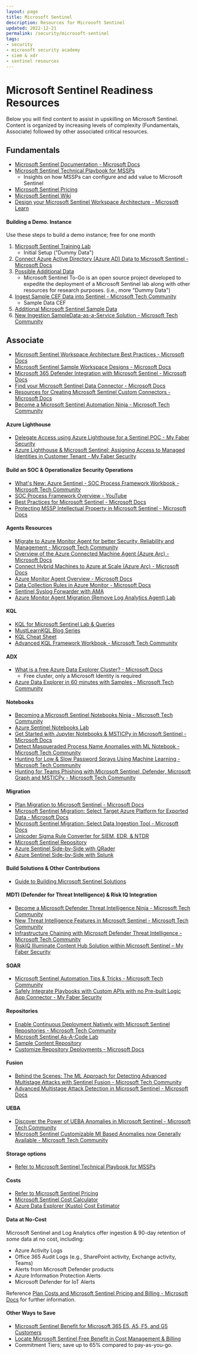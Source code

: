 ```yaml
---
layout: page
title: Microsoft Sentinel
description: Resources for Microsoft Sentinel
updated: 2022-12-21
permalink: /security/microsoft-sentinel
tags:
- security
- microsoft security academy
- siem & xdr
- sentinel resources
---
```


# Microsoft Sentinel Readiness Resources
Below you will find content to assist in upskilling on Microsoft Sentinel. Content is organized by increasing levels of complexity (Fundamentals, Associate) followed by other associated critical resources.

## Fundamentals
* [Microsoft Sentinel Documentation - Microsoft Docs](https://docs.microsoft.com/en-us/azure/sentinel/)
* [Microsoft Sentinel Technical Playbook for MSSPs](http://aka.ms/azsentinelmssp)
     * Insights on how MSSPs can configure and add value to Microsoft Sentinel
* [Microsoft Sentinel Pricing](https://azure.microsoft.com/en-us/pricing/details/azure-sentinel/)
* [Microsoft Sentinel Wiki](https://github.com/Azure/Azure-Sentinel/wiki)
* [Design your Microsoft Sentinel Workspace Architecture - Microsoft Learn](https://learn.microsoft.com/en-us/azure/sentinel/design-your-workspace-architecture#decision-tree)


#### Building a Demo. Instance
Use these steps to build a demo instance; free for one month

1. [Microsoft Sentinel Training Lab](https://github.com/Azure/Azure-Sentinel/tree/master/Solutions/Training/Azure-Sentinel-Training-Lab)
   * Initial Setup ("Dummy Data")
2. [Connect Azure Active Directory (Azure AD) Data to Microsoft Sentinel - Microsoft Docs](https://docs.microsoft.com/en-us/azure/sentinel/connect-azure-active-directory)
3. [Possible Additional Data](https://github.com/OTRF/Microsoft-Sentinel2Go)
   * Microsoft Sentinel To-Go is an open source project developed to expedite the deployment of a Microsoft Sentinel lab along with other resources for research purposes. (i.e., more "Dummy Data")
4. [Ingest Sample CEF Data into Sentinel - Microsoft Tech Community](https://techcommunity.microsoft.com/t5/microsoft-sentinel-blog/ingest-sample-cef-data-into-azure-sentinel/ba-p/1064158)
   * Sample Data CEF
5. [Additional Microsoft Sentinel Sample Data](https://github.com/Yaniv-Shasha/Sentinel/tree/master/Sample_Data)
6. [New Ingestion SampleData-as-a-Service Solution - Microsoft Tech Community](https://techcommunity.microsoft.com/t5/microsoft-sentinel-blog/new-ingestion-sampledata-as-a-service-solution-for-a-great-demos/ba-p/3598500)

## Associate
* [Microsoft Sentinel Workspace Architecture Best Practices  - Microsoft Docs](https://learn.microsoft.com/en-us/azure/sentinel/best-practices-workspace-architecture)
* [Microsoft Sentinel Sample Workspace Designs - Microsoft Docs](https://learn.microsoft.com/en-us/azure/sentinel/sample-workspace-designs)
* [Microsoft 365 Defender Integration with Microsoft Sentinel - Microsoft Docs](https://learn.microsoft.com/en-us/microsoft-365/security/defender/microsoft-365-defender-integration-with-azure-sentinel?view=o365-worldwide)
* [Find your Microsoft Sentinel Data Connector - Microsoft Docs](https://docs.microsoft.com/en-us/azure/sentinel/data-connectors-reference)
* [Resources for Creating Microsoft Sentinel Custom Connectors - Microsoft Docs](https://learn.microsoft.com/en-us/azure/sentinel/create-custom-connector#compare-custom-connector-methods)
* [Become a Microsoft Sentinel Automation Ninja - Microsoft Tech Community](https://techcommunity.microsoft.com/t5/microsoft-sentinel-blog/become-a-microsoft-sentinel-automation-ninja/ba-p/3563377)


#### Azure Lighthouse
* [Delegate Access using Azure Lighthouse for a Sentinel POC - My Faber Security](https://myfabersecurity.com/2022/07/15/delegate-access-using-azure-lighthouse-for-a-sentinel-poc/)
* [Azure Lighthouse & Microsoft Sentinel: Assigning Access to Managed Identities in Customer Tenant - My Faber Security](https://myfabersecurity.com/2022/08/31/azure-lighthouse-and-sentinel-assigning-access-to-managed-identities-in-the-customer-tenant/)

#### Build an SOC & Operationalize Security Operations
* [What's New: Azure Sentinel - SOC Process Framework Workbook - Microsoft Tech Community](https://techcommunity.microsoft.com/t5/microsoft-sentinel-blog/what-s-new-azure-sentinel-soc-process-framework-workbook/ba-p/2339315)
* [SOC Process Framework Overview - YouTube](https://www.youtube.com/watch?v=RnPMwy7AoS0&amp;list=PL3sJcHWKYIVPhCDIdZjVueLIkAfXijylG)
* [Best Practices for Microsoft Sentinel - Microsoft Docs](https://learn.microsoft.com/en-us/azure/sentinel/best-practices)
* [Protecting MSSP Intellectual Property in Microsoft Sentinel - Microsoft Docs](https://learn.microsoft.com/en-us/azure/sentinel/mssp-protect-intellectual-property)

#### Agents Resources
* [Migrate to Azure Monitor Agent for better Security, Reliability and Management - Microsoft Tech Community](https://techcommunity.microsoft.com/t5/azure-observability-blog/migrate-to-azure-monitor-agent-for-better-security-reliability/ba-p/3609810)
* [Overview of the Azure Connected Machine Agent (Azure Arc) - Microsoft Docs](https://learn.microsoft.com/en-us/azure/azure-arc/servers/agent-overview)
* [Connect Hybrid Machines to Azure at Scale (Azure Arc) -  Microsoft Docs](https://learn.microsoft.com/en-us/azure/azure-arc/servers/onboard-service-principal)
* [Azure Monitor Agent Overview - Microsoft Docs](https://learn.microsoft.com/en-us/azure/azure-monitor/agents/agents-overview)
* [Data Collection Rules in Azure Monitor - Microsoft Docs](https://learn.microsoft.com/en-us/azure/azure-monitor/essentials/data-collection-rule-overview)
* [Sentinel Syslog Forwarder with AMA](https://starkonsec.com/2022/04/18/sentinel-syslog-forwarder-with-the-azure-monitor-agent/)
* [Azure Monitor Agent Migration (Remove Log Analytics Agent) Lab](https://github.com/Azure/Microsoft-Defender-for-Cloud/tree/main/Powershell%20scripts/Remove%20Log%20Analytics%20Agent%20At%20Scale)

#### KQL
* [KQL for Microsoft Sentinel Lab & Queries](https://github.com/reprise99/Sentinel-Queries)
* [MustLearnKQL Blog Series](https://github.com/rod-trent/MustLearnKQL)
* [KQL Cheat Sheet](https://www.mbsecure.nl/blog/2019/12/kql-cheat-sheet)
* [Advanced KQL Framework Workbook - Microsoft Tech Community](https://techcommunity.microsoft.com/t5/microsoft-sentinel-blog/advanced-kql-framework-workbook-empowering-you-to-become-kql/ba-p/3033766)

#### ADX
   * [What is a free Azure Data Explorer Cluster? - Microsoft Docs](https://docs.microsoft.com/en-us/azure/data-explorer/start-for-free)
      * Free cluster, only a Microsoft Identity is required
   * [Azure Data Explorer in 60 minutes with Samples - Microsoft Tech Community](https://techcommunity.microsoft.com/t5/azure-data-explorer-blog/azure-data-explorer-in-60-minutes-with-the-new-samples-gallery/ba-p/3447552)

#### Notebooks
* [Becoming a Microsoft Sentinel Notebooks Ninja - Microsoft Tech Community](https://techcommunity.microsoft.com/t5/microsoft-sentinel-blog/becoming-a-microsoft-sentinel-notebooks-ninja-the-series/ba-p/2693491)
* [Azure Sentinel Notebooks Lab](https://github.com/Azure/Azure-Sentinel-Notebooks/tree/7402ad1fc35fc78c05c51fe068ea547f928000af)
* [Get Started with Jupyter Notebooks & MSTICPy in Microsoft Sentinel - Microsoft Docs](https://learn.microsoft.com/en-us/azure/sentinel/notebook-get-started)
* [Detect Masqueraded Process Name Anomalies with ML Notebook - Microsoft Tech Community](https://techcommunity.microsoft.com/t5/microsoft-sentinel-blog/detect-masqueraded-process-name-anomalies-using-an-ml-notebook/ba-p/3596405)
* [Hunting for Low & Slow Password Sprays Using Machine Learning - Microsoft Tech Community](https://techcommunity.microsoft.com/t5/microsoft-sentinel-blog/hunting-for-low-and-slow-password-sprays-using-machine-learning/ba-p/3592052)
* [Hunting for Teams Phishing with Microsoft Sentinel, Defender, Microsoft Graph and MSTICPy - Microsoft Tech Community](https://techcommunity.microsoft.com/t5/microsoft-sentinel-blog/hunting-for-teams-phishing-with-microsoft-sentinel-defender/ba-p/3601746)

#### Migration
* [Plan Migration to Microsoft Sentinel - Microsoft Docs](https://docs.microsoft.com/en-us/azure/sentinel/migration)
* [Microsoft Sentinel Migration: Select Target Azure Platform for Exported Data - Microsoft Docs](https://learn.microsoft.com/en-us/azure/sentinel/migration-ingestion-target-platform)
* [Microsoft Sentinel Migration: Select Data Ingestion Tool - Microsoft Docs](https://learn.microsoft.com/en-us/azure/sentinel/migration-ingestion-tool)
* [Unicoder Sigma Rule Converter for SIEM, EDR, & NTDR](https://uncoder.io/)
* [Microsoft Sentinel Repository](https://github.com/Azure/Azure-Sentinel)
* [Azure Sentinel Side-by-Side with QRader](https://techcommunity.microsoft.com/t5/microsoft-sentinel-blog/azure-sentinel-side-by-side-with-qradar/ba-p/1488333)
* [Azure Sentinel Side-by-Side with Splunk](https://techcommunity.microsoft.com/t5/microsoft-sentinel-blog/azure-sentinel-side-by-side-with-splunk/ba-p/1211266)

#### Build Solutions & Other Contributions
* [Guide to Building Microsoft Sentinel Solutions](https://github.com/Azure/Azure-Sentinel/tree/master/Solutions#guide-to-building-microsoft-sentinel-solutions)

#### MDTI (Defender for Threat Intelligence) & Risk IQ Integration
* [Become a Microsoft Defender Threat Intelligence Ninja - Microsoft Tech Community](https://techcommunity.microsoft.com/t5/microsoft-defender-threat/become-a-microsoft-defender-threat-intelligence-ninja-the/ba-p/3656965)
* [New Threat Intelligence Features in Microsoft Sentinel - Microsoft Tech Community](https://techcommunity.microsoft.com/t5/microsoft-sentinel-blog/new-threat-intelligence-features-in-microsoft-sentinel/ba-p/3585214)
* [Infrastructure Chaining with Microsoft Defender Threat Intelligence - Microsoft Tech Community](https://techcommunity.microsoft.com/t5/microsoft-defender-threat/infrastructure-chaining-with-microsoft-defender-threat/ba-p/3687956)
* [RiskIQ Illuminate Content Hub Solution within Microsoft Sentinel – My Faber Security](https://myfabersecurity.com/2022/03/04/riskiq-illuminate-content-hub-solution-within-microsoft-sentinel/)

#### SOAR
* [Microsoft Sentinel Automation Tips & Tricks - Microsoft Tech Community](https://techcommunity.microsoft.com/t5/microsoft-sentinel-blog/microsoft-sentinel-automation-tips-amp-tricks-part-1-automation/ba-p/3558454)
* [Safely Integrate Playbooks with Custom APIs with no Pre-built Logic App Connector - My Faber Security](https://myfabersecurity.com/2022/11/21/safely-integrate-playbooks-with-custom-apis-when-there-is-no-pre-built-logic-app-connector/)

#### Repositories
* [Enable Continuous Deployment Natively with Microsoft Sentinel Repositories - Microsoft Tech Community](https://techcommunity.microsoft.com/t5/microsoft-sentinel-blog/enable-continuous-deployment-natively-with-microsoft-sentinel/ba-p/2929413)
* [Microsoft Sentinel As-A-Code Lab](https://github.com/sreedharande/Microsoft-Sentinel-As-A-Code)
* [Sample Content Repository](https://github.com/SentinelCICD/RepositoriesSampleContent)
* [Customize Repository Deployments - Microsoft Docs](https://learn.microsoft.com/en-us/azure/sentinel/ci-cd-custom-deploy?tabs=github)

#### Fusion
* [Behind the Scenes: The ML Approach for Detecting Advanced Multistage Attacks with Sentinel Fusion - Microsoft Tech Community](https://techcommunity.microsoft.com/t5/microsoft-sentinel-blog/behind-the-scenes-the-ml-approach-for-detecting-advanced/ba-p/3239236)
* [Advanced Multistage Attack Detection in Microsoft Sentinel - Microsoft Docs](https://learn.microsoft.com/en-us/azure/sentinel/fusion)

#### UEBA
* [Discover the Power of UEBA Anomalies in Microsoft Sentinel - Microsoft Tech Community](https://techcommunity.microsoft.com/t5/microsoft-sentinel-blog/discover-the-power-of-ueba-anomalies-in-microsoft-sentinel/ba-p/3576185)
* [Microsoft Sentinel Customizable Ml Based Anomalies now Generally Available - Microsoft Tech Community](https://techcommunity.microsoft.com/t5/microsoft-sentinel-blog/microsoft-sentinel-customizable-machine-learning-based-anomalies/ba-p/3624436)

#### Storage options
* [Refer to Microsoft Sentinel Technical Playbook for MSSPs](http://aka.ms/azsentinelmssp)

#### Costs
* [Refer to Microsoft Sentinel Pricing](https://azure.microsoft.com/en-us/pricing/details/microsoft-sentinel/)
* [Microsoft Sentinel Cost Calculator](https://cloudpartners.transform.microsoft.com/download?assetname=assets/Azure_Sentinel_Calculator.xlsx&download=1)
* [Azure Data Explorer (Kusto) Cost Estimator](https://dataexplorer.azure.com/AzureDataExplorerCostEstimator.html)

#### Data at No-Cost
Microsoft Sentinel and Log Analytics offer ingestion & 90-day retention of *some* data at no cost, including:
   * Azure Activity Logs
   * Office 365 Audit Logs (e.g., SharePoint activity, Exchange activity, Teams)
   * Alerts from Microsoft Defender products
   * Azure Information Protection Alerts
   * Microsoft Defender for IoT Alerts

Reference [Plan Costs and Microsoft Sentinel Pricing and Billing - Microsoft Docs](https://learn.microsoft.com/en-us/azure/sentinel/billing?tabs=commitment-tier) for further information.

#### Other Ways to Save
* [Microsoft Sentinel Benefit for Microsoft 365 E5, A5, F5, and G5 Customers](https://azure.microsoft.com/en-us/offers/sentinel-microsoft-365-offer/#:~:text=Microsoft%20Sentinel%20benefit%20for%20Microsoft%20365%20E5%2C%20A5%2C,scale.%204%20Enable%20efficient%20and%20effective%20response%20) 
* [Locate Microsoft Sentinel Free Benefit in Cost Management & Billing](https://azurecloudai.blog/2022/03/15/how-to-locate-the-microsoft-sentinel-free-benefit-in-cost-management-billing/)
* Commitment Tiers; save up to 65% compared to pay-as-you-go.